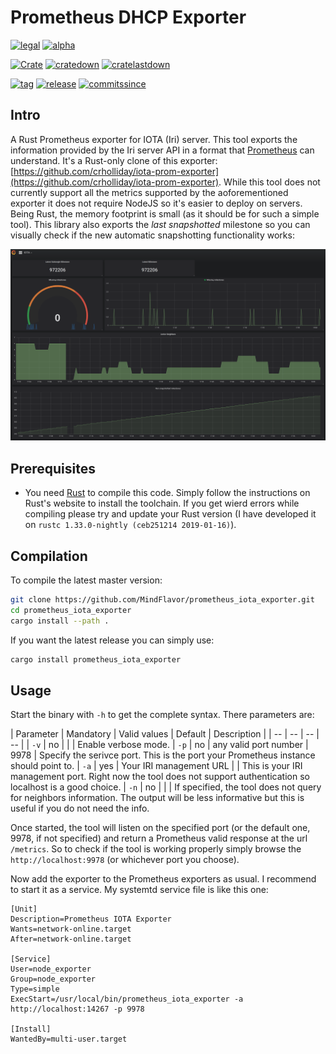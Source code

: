 # Prometheus DHCP Exporter

[![legal](https://img.shields.io/github/license/mindflavor/prometheus_iota_exporter.svg)](LICENSE)  [![alpha](https://img.shields.io/badge/stability-alpha-yellow.svg)](https://img.shields.io/badge/stability-alpha-yellow.svg)

[![Crate](https://img.shields.io/crates/v/prometheus_iota_exporter.svg)](https://crates.io/crates/prometheus_iota_exporter) [![cratedown](https://img.shields.io/crates/d/prometheus_iota_exporter.svg)](https://crates.io/crates/prometheus_iota_exporter) [![cratelastdown](https://img.shields.io/crates/dv/prometheus_iota_exporter.svg)](https://crates.io/crates/prometheus_iota_exporter)

[![tag](https://img.shields.io/github/tag/mindflavor/prometheus_iota_exporter.svg)](https://github.com/MindFlavor/prometheus_iota_exporter/tree/0.1.0)
[![release](https://img.shields.io/github/release/MindFlavor/prometheus_iota_exporter.svg)](https://github.com/MindFlavor/prometheus_iota_exporter/tree/0.1.0)
[![commitssince](https://img.shields.io/github/commits-since/mindflavor/prometheus_iota_exporter/0.1.0.svg)](https://img.shields.io/github/commits-since/mindflavor/prometheus_iota_exporter/0.1.0.svg)

## Intro
A Rust Prometheus exporter for IOTA (Iri) server. This tool exports the information provided by the Iri server API in a format that [Prometheus](https://prometheus.io/) can understand. It's a Rust-only clone of this exporter: [https://github.com/crholliday/iota-prom-exporter](https://github.com/crholliday/iota-prom-exporter). While this tool does not currently support all the metrics supported by the aoforementioned exporter it does not require NodeJS so it's easier to deploy on servers. Being Rust, the memory footprint is small (as it should be for such a simple tool). This library also exports the *last snapshotted* milestone so you can visually check if the new automatic snapshotting functionality works: 

![](imgs/snap_grafa.png)

## Prerequisites 

* You need [Rust](https://www.rust-lang.org/) to compile this code. Simply follow the instructions on Rust's website to install the toolchain. If you get wierd errors while compiling please try and update your Rust version (I have developed it on `rustc 1.33.0-nightly (ceb251214 2019-01-16)`). 

## Compilation

To compile the latest master version:

```bash
git clone https://github.com/MindFlavor/prometheus_iota_exporter.git
cd prometheus_iota_exporter
cargo install --path .
```

If you want the latest release you can simply use:

```bash
cargo install prometheus_iota_exporter
```

## Usage

Start the binary with `-h` to get the complete syntax. There parameters are:

| Parameter | Mandatory | Valid values | Default | Description |
| -- | -- | -- | -- |
| `-v` | no | <switch> | | Enable verbose mode.
| `-p` | no | any valid port number | 9978 | Specify the serivce port. This is the port your Prometheus instance should point to.
| `-a` | yes | Your IRI management URL | | This is your IRI management port. Right now the tool does not support authentication so localhost is a good choice.
| `-n` | no | <switch> | | If specified, the tool does not query for neighbors information. The output will be less informative but this is useful if you do not need the info.

Once started, the tool will listen on the specified port (or the default one, 9978, if not specified) and return a Prometheus valid response at the url `/metrics`. So to check if the tool is working properly simply browse the `http://localhost:9978` (or whichever port you choose).

Now add the exporter to the Prometheus exporters as usual. I recommend to start it as a service. My systemtd service file is like this one:

```
[Unit]
Description=Prometheus IOTA Exporter
Wants=network-online.target
After=network-online.target

[Service]
User=node_exporter
Group=node_exporter
Type=simple
ExecStart=/usr/local/bin/prometheus_iota_exporter -a http://localhost:14267 -p 9978

[Install]
WantedBy=multi-user.target
```

